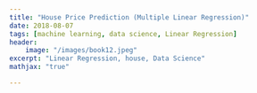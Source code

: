 ```yaml
---
title: "House Price Prediction (Multiple Linear Regression)"
date: 2018-08-07
tags: [machine learning, data science, Linear Regression]
header:
    image: "/images/book12.jpeg"
excerpt: "Linear Regression, house, Data Science" 
mathjax: "true"

---
```

 
